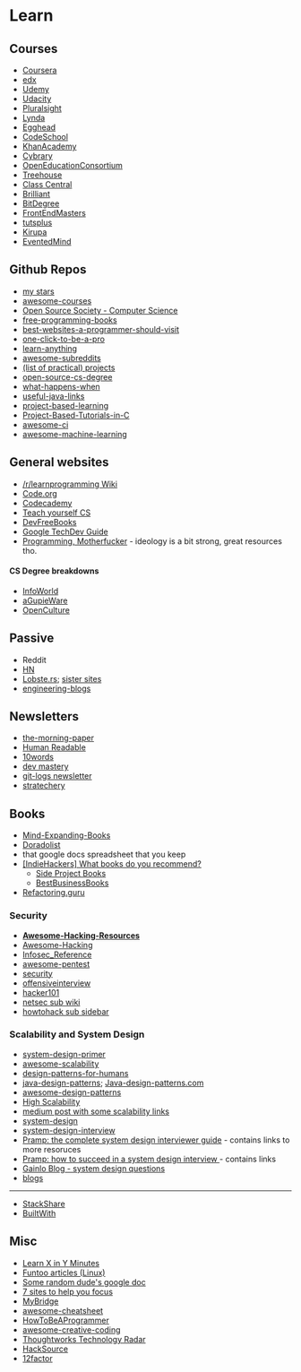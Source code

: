 # Learn

## Courses
- [Coursera](https://www.coursera.org/)
- [edx](https://www.edx.org/courses)
- [Udemy](https://www.udemy.com/)
- [Udacity](https://www.udacity.com/)
- [Pluralsight](https://www.pluralsight.com/)
- [Lynda](https://www.lynda.com/)
- [Egghead](https://egghead.io/)
- [CodeSchool](https://www.codeschool.com/)
- [KhanAcademy](https://www.khanacademy.org/)
- [Cybrary](https://www.cybrary.it/)
- [OpenEducationConsortium](http://www.oeconsortium.org/)
- [Treehouse](https://teamtreehouse.com/)
- [Class Central](https://www.class-central.com/)
- [Brilliant](https://brilliant.org/)
- [BitDegree](https://www.bitdegree.org/)
- [FrontEndMasters](https://frontendmasters.com/)
- [tutsplus](https://code.tutsplus.com/tutorials)
- [Kirupa](https://www.kirupa.com/)
- [EventedMind](https://www.eventedmind.com/)

## Github Repos
- [my stars](https://github.com/Froren?tab=stars)
- [awesome-courses](https://github.com/prakhar1989/awesome-courses)
- [Open Source Society - Computer Science](https://github.com/open-source-society/computer-science)
- [free-programming-books](https://github.com/EbookFoundation/free-programming-books)
- [best-websites-a-programmer-should-visit](https://github.com/sdmg15/Best-websites-a-programmer-should-visit#moocs-for-learning-something-new)
- [one-click-to-be-a-pro](https://github.com/vic317yeh/One-Click-to-Be-Pro)
- [learn-anything](https://github.com/nikitavoloboev/learn-anything)
- [awesome-subreddits](https://github.com/iCHAIT/awesome-subreddits)
- [(list of practical) projects](https://github.com/karan/Projects)
- [open-source-cs-degree](https://github.com/mvillaloboz/open-source-cs-degree)
- [what-happens-when](https://github.com/alex/what-happens-when)
- [useful-java-links](https://github.com/Vedenin/useful-java-links)
- [project-based-learning](https://github.com/tuvtran/project-based-learning)
- [Project-Based-Tutorials-in-C](https://github.com/rby90/Project-Based-Tutorials-in-C)
- [awesome-ci](https://github.com/cytopia/awesome-ci)
- [awesome-machine-learning](https://github.com/josephmisiti/awesome-machine-learning)

## General websites
- [/r/learnprogramming Wiki](https://www.reddit.com/r/learnprogramming/wiki/index#wiki_other_resources)
- [Code.org](https://www.code.org)
- [Codecademy](https://www.codecademy.com/)
- [Teach yourself CS](https://teachyourselfcs.com/)
- [DevFreeBooks](https://devfreebooks.github.io/)
- [Google TechDev Guide](https://techdevguide.withgoogle.com/)
- [Programming, Motherfucker](http://programming-motherfucker.com/become.html) - ideology is a bit strong, great resources tho.

#### CS Degree breakdowns
- [InfoWorld](http://www.infoworld.com/article/2614635/application-development/-200k-for-a-computer-science-degree--or-these-free-online-classes-.html)
- [aGupieWare](http://blog.agupieware.com/2014/05/online-learning-bachelors-level.html)
- [OpenCulture](http://www.openculture.com/computer_science_free_courses)

## Passive
- Reddit
- [HN](https://news.ycombinator.com/)
- [Lobste.rs](https://lobste.rs/); [sister sites](https://github.com/lobsters/lobsters/wiki)
- [engineering-blogs](https://github.com/kilimchoi/engineering-blogs)

## Newsletters
- [the-morning-paper](https://blog.acolyer.org/)
- [Human Readable](https://www.humanreadablemag.com/)
- [10words](https://10words.io/)
- [dev mastery](https://www.devmastery.com/)
- [git-logs newsletter](http://www.gitlogs.com/)
- [stratechery](https://stratechery.com/)

## Books 
- [Mind-Expanding-Books](https://github.com/hackerkid/Mind-Expanding-Books)
- [Doradolist](http://www.doradolist.com/)
- that google docs spreadsheet that you keep 
- [[IndieHackers] What books do you recommend?](https://www.indiehackers.com/forum/what-books-do-you-recommend-4dfa511caa)
   - [Side Project Books](https://books.makesideproject.com/) 
   - [BestBusinessBooks](http://bestbusinessbooksever.com/)
- [Refactoring.guru](https://refactoring.guru/)

### Security
- **[Awesome-Hacking-Resources](https://github.com/vitalysim/Awesome-Hacking-Resources)**
- [Awesome-Hacking](https://github.com/Hack-with-Github/Awesome-Hacking/blob/master/README.md)
- [Infosec_Reference](https://github.com/rmusser01/Infosec_Reference)
- [awesome-pentest](https://github.com/enaqx/awesome-pentest)
- [security](https://github.com/xapax/security)
- [offensiveinterview](https://github.com/WebBreacher/offensiveinterview)
- [hacker101](https://github.com/Hacker0x01/hacker101)
- [netsec sub wiki](https://www.reddit.com/r/netsec/wiki/start)
- [howtohack sub sidebar](https://www.reddit.com/r/HowToHack/)

### Scalability and System Design
- [system-design-primer](https://github.com/donnemartin/system-design-primer)
- [awesome-scalability](https://github.com/binhnguyennus/awesome-scalability)
- [design-patterns-for-humans](https://github.com/kamranahmedse/design-patterns-for-humans)
- [java-design-patterns](https://github.com/iluwatar/java-design-patterns); [Java-design-patterns.com](http://java-design-patterns.com/)
- [awesome-design-patterns](https://github.com/DovAmir/awesome-design-patterns)
- [High Scalability](http://highscalability.com/blog/category/example)
- [medium post with some scalability links](https://medium.com/@XiaohanZeng/i-interviewed-at-five-top-companies-in-silicon-valley-in-five-days-and-luckily-got-five-job-offers-25178cf74e0f)
- [system-design](https://github.com/FreemanZhang/system-design)
- [system-design-interview](https://github.com/checkcheckzz/system-design-interview)
- [Pramp: the complete system design interviewer guide](https://blog.pramp.com/the-complete-system-design-interviewer-guide-e5d273724db8) -  contains links to more resoruces
- [Pramp: how to succeed in a system design interview ](https://blog.pramp.com/how-to-succeed-in-a-system-design-interview-27b35de0df26) - contains links
- [Gainlo Blog - system design questions](http://blog.gainlo.co/index.php/category/system-design-interview-questions/)
- [blogs](https://github.com/Froren/sisyphus/blob/master/learn.md#passive)
----
- [StackShare](https://stackshare.io/)
- [BuiltWith](https://builtwith.com/)

## Misc
- [Learn X in Y Minutes](https://learnxinyminutes.com/)
- [Funtoo articles (Linux)](http://www.funtoo.org/Category:Articles)
- [Some random dude's google doc](https://docs.google.com/spreadsheets/d/1BD8BJJUNaX63m2QmySWMGDp71nx4W4MyyiIBlfMoN3Q/htmlview?sle=true#gid=0)
- [7 sites to help you focus](https://medium.com/statuscode/7-sites-to-help-you-relax-and-focus-whilst-programming-16057afe90da)
- [MyBridge](https://www.mybridge.co/skills/javascript)
- [awesome-cheatsheet](https://github.com/detailyang/awesome-cheatsheet)
- [HowToBeAProgrammer](https://github.com/braydie/HowToBeAProgrammer)
- [awesome-creative-coding](https://github.com/terkelg/awesome-creative-coding)
- [Thoughtworks Technology Radar](https://www.thoughtworks.com/radar)
- [HackSource](https://hacksource.xyz/)
- [12factor](https://www.12factor.net/)

